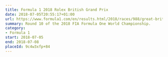 ```yaml
---
title: Formula 1 2018 Rolex British Grand Prix
date: 2018-07-05T20:55:17+01:00
url: https://www.formula1.com/en/results.html/2018/races/988/great-britain.html
summary: Round 10 of the 2018 FIA Formula One World Championship.
category:
- Formula 1
start: 2018-07-05
end: 2018-07-08
placeId: 9c4w3xfp+84
---
```

